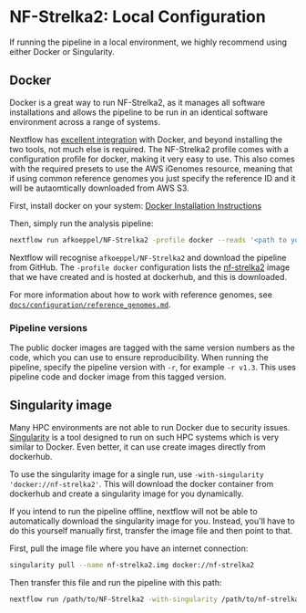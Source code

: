 # NF-Strelka2: Local Configuration

If running the pipeline in a local environment, we highly recommend using either Docker or Singularity.

## Docker
Docker is a great way to run NF-Strelka2, as it manages all software installations and allows the pipeline to be run in an identical software environment across a range of systems.

Nextflow has [excellent integration](https://www.nextflow.io/docs/latest/docker.html) with Docker, and beyond installing the two tools, not much else is required. The NF-Strelka2 profile comes with a configuration profile for docker, making it very easy to use. This also comes with the required presets to use the AWS iGenomes resource, meaning that if using common reference genomes you just specify the reference ID and it will be autaomtically downloaded from AWS S3.

First, install docker on your system: [Docker Installation Instructions](https://docs.docker.com/engine/installation/)

Then, simply run the analysis pipeline:
```bash
nextflow run afkoeppel/NF-Strelka2 -profile docker --reads '<path to your reads>'
```

Nextflow will recognise `afkoeppel/NF-Strelka2` and download the pipeline from GitHub. The `-profile docker` configuration lists the [nf-strelka2](https://hub.docker.com/r/nf-strelka2/) image that we have created and is hosted at dockerhub, and this is downloaded.

For more information about how to work with reference genomes, see [`docs/configuration/reference_genomes.md`](docs/configuration/reference_genomes.md).

### Pipeline versions
The public docker images are tagged with the same version numbers as the code, which you can use to ensure reproducibility. When running the pipeline, specify the pipeline version with `-r`, for example `-r v1.3`. This uses pipeline code and docker image from this tagged version.


## Singularity image
Many HPC environments are not able to run Docker due to security issues. [Singularity](http://singularity.lbl.gov/) is a tool designed to run on such HPC systems which is very similar to Docker. Even better, it can use create images directly from dockerhub.

To use the singularity image for a single run, use `-with-singularity 'docker://nf-strelka2'`. This will download the docker container from dockerhub and create a singularity image for you dynamically.

If you intend to run the pipeline offline, nextflow will not be able to automatically download the singularity image for you. Instead, you'll have to do this yourself manually first, transfer the image file and then point to that.

First, pull the image file where you have an internet connection:

```bash
singularity pull --name nf-strelka2.img docker://nf-strelka2
```

Then transfer this file and run the pipeline with this path:

```bash
nextflow run /path/to/NF-Strelka2 -with-singularity /path/to/nf-strelka2.img
```

